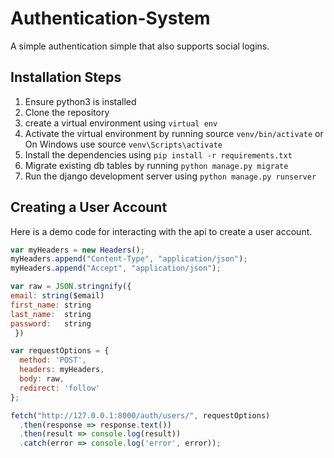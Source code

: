# Authentication-System
A simple authentication simple that also supports social logins.

## Installation Steps
1. Ensure python3 is installed
2. Clone the repository
3. create a virtual environment using ```virtual env```
4. Activate the virtual environment by running source ```venv/bin/activate``` or On Windows use source ```venv\Scripts\activate```
5. Install the dependencies using ```pip install -r requirements.txt```
6. Migrate existing db tables by running ```python manage.py migrate```
7. Run the django development server using ```python manage.py runserver```

## Creating a User Account
Here is a demo code for interacting with the api to create a user account.
```Javascript
var myHeaders = new Headers();
myHeaders.append("Content-Type", "application/json");
myHeaders.append("Accept", "application/json");

var raw = JSON.stringnify({
email: string($email)
first_name:	string
last_name:	string
password:	string
 })

var requestOptions = {
  method: 'POST',
  headers: myHeaders,
  body: raw,
  redirect: 'follow'
};

fetch("http://127.0.0.1:8000/auth/users/", requestOptions)
  .then(response => response.text())
  .then(result => console.log(result))
  .catch(error => console.log('error', error));
```
